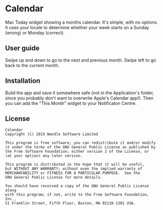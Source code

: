 # Calendar

Mac Today widget showing a months calendar. It's simple, with no options. It uses your locale to determine whether your week starts on a Sunday (wrong) or Monday (correct).

## User guide

Swipe up and down to go to the next and previous month. Swipe left to go back to the current month.

## Installation

Build the app and save it somewhere safe (not in the Application's folder, since you probably don't want to overwrite Apple's Calendar app!). Then you can add the "This Month" widget to your Notificaton Centre.

## License

    Calendar
    Copyright (C) 2015 Wandle Software Limited

    This program is free software; you can redistribute it and/or modify
    it under the terms of the GNU General Public License as published by
    the Free Software Foundation; either version 2 of the License, or
    (at your option) any later version.

    This program is distributed in the hope that it will be useful,
    but WITHOUT ANY WARRANTY; without even the implied warranty of
    MERCHANTABILITY or FITNESS FOR A PARTICULAR PURPOSE.  See the
    GNU General Public License for more details.

    You should have received a copy of the GNU General Public License along
    with this program; if not, write to the Free Software Foundation, Inc.,
    51 Franklin Street, Fifth Floor, Boston, MA 02110-1301 USA.

